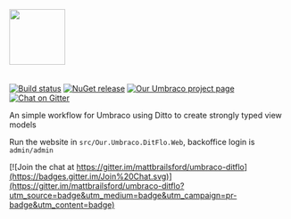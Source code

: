 <img height="100" src="docs/assets/ditflo.jpg" style="margin-bottom: 20px">

[![Build status](https://img.shields.io/appveyor/ci/mattbrailsford/umbraco-ditflo.svg)](https://ci.appveyor.com/project/mattbrailsford/umbraco-ditflo)
[![NuGet release](https://img.shields.io/nuget/v/Our.Umbraco.DitFlo.svg)](https://www.nuget.org/packages/Our.Umbraco.DitFlo)
[![Our Umbraco project page](https://img.shields.io/badge/our-umbraco-orange.svg)](https://our.umbraco.org/projects/developer-tools/ditflo)
[![Chat on Gitter](https://img.shields.io/badge/gitter-join_chat-green.svg)](https://gitter.im/mattbrailsford/umbraco-ditflo)

An simple workflow for Umbraco using Ditto to create strongly typed view models

Run the website in `src/Our.Umbraco.DitFlo.Web`, backoffice login is `admin/admin`


[![Join the chat at https://gitter.im/mattbrailsford/umbraco-ditflo](https://badges.gitter.im/Join%20Chat.svg)](https://gitter.im/mattbrailsford/umbraco-ditflo?utm_source=badge&utm_medium=badge&utm_campaign=pr-badge&utm_content=badge)